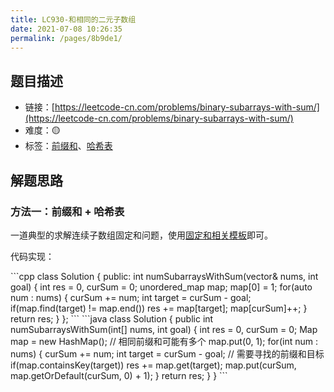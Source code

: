 ```yaml
---
title: LC930-和相同的二元子数组
date: 2021-07-08 10:26:35
permalink: /pages/8b9de1/
---
```


## 题目描述

- 链接：[https://leetcode-cn.com/problems/binary-subarrays-with-sum/](https://leetcode-cn.com/problems/binary-subarrays-with-sum/)
- 难度：🟡
- 标签：[前缀和](/pages/aefb22/)、[哈希表](/pages/dee52c/)

## 解题思路
### 方法一：前缀和 + 哈希表
一道典型的求解连续子数组固定和问题，使用[固定和相关模板](/pages/aefb22/#【例】连续子数组和为k的数量)即可。

代码实现：

<code-group>
<code-block title="C++" active>
```cpp
class Solution {
public:
    int numSubarraysWithSum(vector<int>& nums, int goal) {
        int res = 0, curSum = 0;
        unordered_map<int, int> map;
        map[0] = 1;
        for(auto num : nums) {
            curSum += num;
            int target = curSum - goal;
            if(map.find(target) != map.end()) res += map[target];
            map[curSum]++;
        }
        return res;
    }
};
```
</code-block>

<code-block title="Java">
```java
class Solution {
    public int numSubarraysWithSum(int[] nums, int goal) {
        int res = 0, curSum = 0;
        Map<Integer, Integer> map = new HashMap<Integer, Integer>();  // 相同前缀和可能有多个
        map.put(0, 1);
        for(int num : nums) {
            curSum += num;
            int target = curSum - goal;  // 需要寻找的前缀和目标
            if(map.containsKey(target)) res += map.get(target);
            map.put(curSum, map.getOrDefault(curSum, 0) + 1);
        }
        return res;
    }
}
```
</code-block>
</code-group>